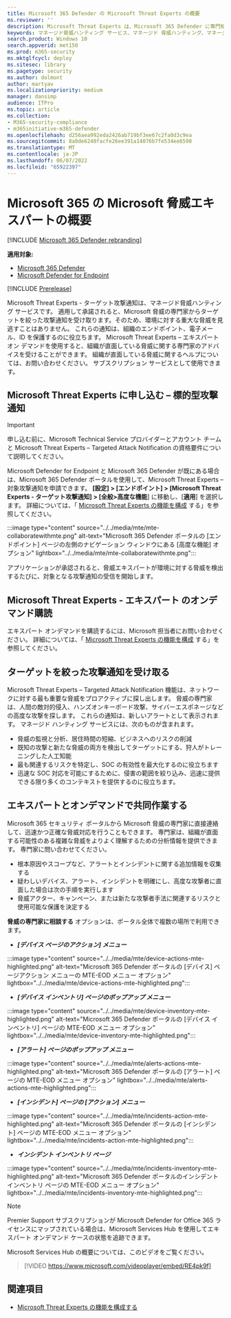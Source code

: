 ```yaml
---
title: Microsoft 365 Defender の Microsoft Threat Experts の概要
ms.reviewer: ''
description: Microsoft Threat Experts は、Microsoft 365 Defender に専門知識の追加レイヤーを提供します。
keywords: マネージド脅威ハンティング サービス、マネージド 脅威ハンティング、マネージド検出と応答 (MDR) サービス、MTE、Microsoft Threat Experts
search.product: Windows 10
search.appverid: met150
ms.prod: m365-security
ms.mktglfcycl: deploy
ms.sitesec: library
ms.pagetype: security
ms.author: dolmont
author: martyav
ms.localizationpriority: medium
manager: dansimp
audience: ITPro
ms.topic: article
ms.collection:
- M365-security-compliance
- m365initiative-m365-defender
ms.openlocfilehash: d256aea992eda2426ab719bf3ee67c2fa0d3c9ea
ms.sourcegitcommit: 8a0de6240facfe26ee391a14076b7fe534ee6598
ms.translationtype: MT
ms.contentlocale: ja-JP
ms.lasthandoff: 06/07/2022
ms.locfileid: "65922397"
---
```

# <a name="microsoft-threat-experts-in-microsoft-365-overview"></a>Microsoft 365 の Microsoft 脅威エキスパートの概要

[!INCLUDE [Microsoft 365 Defender rebranding](../includes/microsoft-defender.md)]

**適用対象:**

- [Microsoft 365 Defender](https://go.microsoft.com/fwlink/?linkid=2118804)
- [Microsoft Defender for Endpoint](https://go.microsoft.com/fwlink/p/?linkid=2154037)

[!INCLUDE [Prerelease](../includes/prerelease.md)]

Microsoft Threat Experts - ターゲット攻撃通知は、マネージド脅威ハンティング サービスです。 適用して承諾されると、Microsoft 脅威の専門家からターゲットを絞った攻撃通知を受け取ります。そのため、環境に対する重大な脅威を見逃すことはありません。 これらの通知は、組織のエンドポイント、電子メール、ID を保護するのに役立ちます。
Microsoft Threat Experts – エキスパート オン デマンドを使用すると、組織が直面している脅威に関する専門家のアドバイスを受けることができます。 組織が直面している脅威に関するヘルプについては、お問い合わせください。 サブスクリプション サービスとして使用できます。

## <a name="apply-for-microsoft-threat-experts--targeted-attack-notifications"></a>Microsoft Threat Experts に申し込む – 標的型攻撃通知

> [!IMPORTANT]
> 申し込む前に、Microsoft Technical Service プロバイダーとアカウント チームと Microsoft Threat Experts – Targeted Attack Notification の資格要件について説明してください。

Microsoft Defender for Endpoint と Microsoft 365 Defender が既にある場合は、Microsoft 365 Defender ポータルを使用して、Microsoft Threat Experts – 対象攻撃通知を申請できます。 **[設定] > [エンドポイント] > [Microsoft Threat Experts - ターゲット攻撃通知] > [全般>高度な機能**] に移動し、[**適用**] を選択します。 詳細については、「 [Microsoft Threat Experts の機能を構成](./configure-microsoft-threat-experts.md) する」を参照してください。

:::image type="content" source="../../media/mte/mte-collaboratewithmte.png" alt-text="Microsoft 365 Defender ポータルの [エンドポイント] ページの左側のナビゲーション ウィンドウにある [高度な機能] オプション" lightbox="../../media/mte/mte-collaboratewithmte.png":::

アプリケーションが承認されると、脅威エキスパートが環境に対する脅威を検出するたびに、対象となる攻撃通知の受信を開始します。

## <a name="subscribe-to-microsoft-threat-experts---experts-on-demand"></a>Microsoft Threat Experts - エキスパート のオンデマンド購読

エキスパート オンデマンドを購読するには、Microsoft 担当者にお問い合わせください。  詳細については、「 [Microsoft Threat Experts の機能を構成](./configure-microsoft-threat-experts.md) する」を参照してください。

## <a name="receive-targeted-attack-notification"></a>ターゲットを絞った攻撃通知を受け取る

Microsoft Threat Experts – Targeted Attack Notification 機能は、ネットワークに対する最も重要な脅威をプロアクティブに探し出します。 脅威の専門家は、人間の敵対的侵入、ハンズオンキーボード攻撃、サイバーエスポネージなどの高度な攻撃を探します。 これらの通知は、新しいアラートとして表示されます。 マネージド ハンティング サービスには、次のものが含まれます。

- 脅威の監視と分析、居住時間の短縮、ビジネスへのリスクの削減
- 既知の攻撃と新たな脅威の両方を検出してターゲットにする、狩人がトレーニングした人工知能
- 最も関連するリスクを特定し、SOC の有効性を最大化するのに役立ちます
- 迅速な SOC 対応を可能にするために、侵害の範囲を絞り込み、迅速に提供できる限り多くのコンテキストを提供するのに役立ちます。

## <a name="collaborate-with-experts-on-demand"></a>エキスパートとオンデマンドで共同作業する

Microsoft 365 セキュリティ ポータルから Microsoft 脅威の専門家に直接連絡して、迅速かつ正確な脅威対応を行うこともできます。  専門家は、組織が直面する可能性のある複雑な脅威をよりよく理解するための分析情報を提供できます。  専門家に問い合わせてください。

- 根本原因やスコープなど、アラートとインシデントに関する追加情報を収集する
- 疑わしいデバイス、アラート、インシデントを明確にし、高度な攻撃者に直面した場合は次の手順を実行します
- 脅威アクター、キャンペーン、または新たな攻撃者手法に関連するリスクと使用可能な保護を決定する

**脅威の専門家に相談する** オプションは、ポータル全体で複数の場所で利用できます。

- <i>**[デバイス ページのアクション] メニュー**</i><BR>

:::image type="content" source="../../media/mte/device-actions-mte-highlighted.png" alt-text="Microsoft 365 Defender ポータルの [デバイス] ページアクション メニューの MTE-EOD メニュー オプション" lightbox="../../media/mte/device-actions-mte-highlighted.png":::

- <i>**[デバイス インベントリ] ページのポップアップ メニュー**</i><BR>

:::image type="content" source="../../media/mte/device-inventory-mte-highlighted.png" alt-text="Microsoft 365 Defender ポータルの [デバイス インベントリ] ページの MTE-EOD メニュー オプション" lightbox="../../media/mte/device-inventory-mte-highlighted.png":::

- <i>**[アラート] ページのポップアップ メニュー**</i><BR>

:::image type="content" source="../../media/mte/alerts-actions-mte-highlighted.png" alt-text="Microsoft 365 Defender ポータルの [アラート] ページの MTE-EOD メニュー オプション" lightbox="../../media/mte/alerts-actions-mte-highlighted.png":::

- <i>**[インシデント] ページの [アクション] メニュー**</i><BR>

:::image type="content" source="../../media/mte/incidents-action-mte-highlighted.png" alt-text="Microsoft 365 Defender ポータルの [インシデント] ページの MTE-EOD メニュー オプション" lightbox="../../media/mte/incidents-action-mte-highlighted.png":::

- <i>**インシデント インベントリ ページ**</i><BR>

:::image type="content" source="../../media/mte/incidents-inventory-mte-highlighted.png" alt-text="Microsoft 365 Defender ポータルのインシデント インベントリ ページの MTE-EOD メニュー オプション" lightbox="../../media/mte/incidents-inventory-mte-highlighted.png":::

> [!NOTE]
> Premier Support サブスクリプションが Microsoft Defender for Office 365 ライセンスにマップされている場合は、Microsoft Services Hub を使用してエキスパート オンデマンド ケースの状態を追跡できます。

Microsoft Services Hub の概要については、このビデオをご覧ください。

> [!VIDEO https://www.microsoft.com/videoplayer/embed/RE4pk9f]

## <a name="see-also"></a>関連項目

- [Microsoft Threat Experts の機能を構成する](./configure-microsoft-threat-experts.md)
